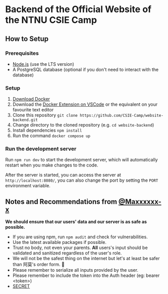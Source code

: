 # Backend of the Official Website of the NTNU CSIE Camp

## How to Setup

### Prerequisites

- [Node.js](https://nodejs.org/en/) (use the LTS version)
- A PostgreSQL database (optional if you don't need to interact with the database)

### Setup

1. [Download Docker](https://www.docker.com)
2. Download the [Docker Extension on VSCode](https://marketplace.visualstudio.com/items?itemName=ms-azuretools.vscode-docker) or the equivalent on your favourite text editor
3. Clone this repository `git clone https://github.com/CSIE-Camp/website-backend.git`
4. Change directory to the cloned repository (e.g. `cd website-backend`)
5. Install dependencies `npm install`
6. Run the command `docker compose up`

### Run the development server

Run `npm run dev` to start the development server, which will automatically restart when you make changes to the code.

After the server is started, you can access the server at `http://localhost:8080/`, you can also change the port by setting the `PORT` environment variable.

## Notes and Recommendations from [@Maxxxxxx-x](https://github.com/Maxxxxxx-x)

**We should ensure that our users' data and our server is as safe as possible.**

- If you are using npm, run `npm audit` and check for vulnerabilities.
- Use the latest available packages if possible.
- Trust no body, not even your parents. **All** users's input should be validated and sanitized regardless of the user's role.
- We will not be the safest thing on the internet but let's at least be safer than 阿莫's order form. 🤧
- Please remember to serialize all inputs provided by the user.
- Please remember to include the token into the Auth header (eg: bearer \<token>)
- [SECRET](https://www.youtube.com/watch?v=fujCdB93fpw&t=0s) 
